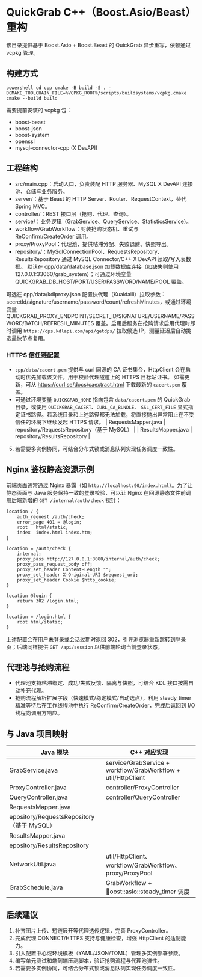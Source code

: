 # QuickGrab C++（Boost.Asio/Beast）重构

该目录提供基于 Boost.Asio + Boost.Beast 的 QuickGrab 异步重写，依赖通过 vcpkg 管理。

## 构建方式

`powershell
cd cpp
cmake -B build -S . -DCMAKE_TOOLCHAIN_FILE=%VCPKG_ROOT%/scripts/buildsystems/vcpkg.cmake
cmake --build build
`

需要提前安装的 vcpkg 包：

- boost-beast
- boost-json
- boost-system
- openssl
- mysql-connector-cpp (X DevAPI)

## 工程结构

- src/main.cpp：启动入口，负责装配 HTTP 服务器、MySQL X DevAPI 连接池、仓储与业务服务。
- server/：基于 Beast 的 HTTP Server、Router、RequestContext，替代 Spring MVC。
- controller/：REST 接口层（抢购、代理、查询）。
- service/：业务逻辑（GrabService、QueryService、StatisticsService）。
- workflow/GrabWorkflow：封装抢购状态机、重试与 ReConfirm/CreateOrder 调用。
- proxy/ProxyPool：代理池，提供粘滞分配、失败退避、快照导出。
- repository/：MySqlConnectionPool、RequestsRepository、ResultsRepository 通过 MySQL Connector/C++ X DevAPI 读取/写入表数据。
默认在 cpp/data/database.json 加载数据库连接（如缺失则使用 127.0.0.1:33060/grab_system）；可通过环境变量 QUICKGRAB_DB_HOST/PORT/USER/PASSWORD/NAME/POOL 覆盖。

可选在 cpp/data/kdlproxy.json 配置快代理（Kuaidaili）拉取参数：secretId/signature/username/password/count/refreshMinutes，或通过环境变量 QUICKGRAB_PROXY_ENDPOINT/SECRET_ID/SIGNATURE/USERNAME/PASSWORD/BATCH/REFRESH_MINUTES 覆盖。启用后服务在抢购请求启用代理时即时调用 `https://dps.kdlapi.com/api/getdps/` 拉取候选 IP，测量延迟后自动挑选最快节点复用。

### HTTPS 信任链配置

- `cpp/data/cacert.pem` 提供与 curl 同源的 CA 证书集合，HttpClient 会在启动时优先加载该文件，用于校验代理隧道上的 HTTPS 目标站证书。
  如需更新，可从 <https://curl.se/docs/caextract.html> 下载最新的 `cacert.pem` 覆盖。
- 可通过环境变量 `QUICKGRAB_HOME` 指向包含 `data/cacert.pem` 的 QuickGrab 目录，或使用 `QUICKGRAB_CACERT`、`CURL_CA_BUNDLE`、
  `SSL_CERT_FILE` 显式指定证书路径。若系统目录和上述路径都无法加载，将直接抛出异常阻止在不受信任的环境下继续发起 HTTPS 请求。
| RequestsMapper.java | repository/RequestsRepository（基于 MySQL） |
| ResultsMapper.java | repository/ResultsRepository |

5. 若需要多实例协同，可结合分布式锁或消息队列实现任务调度一致性。

## Nginx 鉴权静态资源示例

前端页面通常通过 Nginx 暴露（如 `http://localhost:90/index.html`）。为了让静态页面与 Java 服务保持一致的登录校验，可以让 Nginx 在回源静态文件前调用后端新增的 `GET /internal/auth/check` 探针：

```nginx
location / {
    auth_request /auth/check;
    error_page 401 = @login;
    root   html/static;
    index  index.html index.htm;
}

location = /auth/check {
    internal;
    proxy_pass http://127.0.0.1:8080/internal/auth/check;
    proxy_pass_request_body off;
    proxy_set_header Content-Length "";
    proxy_set_header X-Original-URI $request_uri;
    proxy_set_header Cookie $http_cookie;
}

location @login {
    return 302 /login.html;
}

location = /login.html {
    root html/static;
}
```

上述配置会在用户未登录或会话过期时返回 302，引导浏览器重新跳转到登录页；后端同样提供 `GET /api/session` 以供前端轮询当前登录状态。

## 代理池与抢购流程

- 代理池支持粘滞绑定、成功/失败反馈、隔离与快照，可结合 KDL 接口按需自动补充代理。
- 抢购流程解析扩展字段（快速模式/稳定模式/自动选点），利用 steady_timer 精准等待后在工作线程池中执行 ReConfirm/CreateOrder，完成后返回到 I/O 线程向调用方响应。

## 与 Java 项目映射

| Java 模块 | C++ 对应实现 |
|-----------|--------------|
| GrabService.java | service/GrabService + workflow/GrabWorkflow + util/HttpClient |
| ProxyController.java | controller/ProxyController |
| QueryController.java | controller/QueryController |
| RequestsMapper.java | 
epository/RequestsRepository（基于 MySQL） |
| ResultsMapper.java | 
epository/ResultsRepository |
| NetworkUtil.java | util/HttpClient、workflow/GrabWorkflow、proxy/ProxyPool |
| GrabSchedule.java | GrabWorkflow + oost::asio::steady_timer 调度 |

## 后续建议

1. 补齐图片上传、短链展开等代理透传逻辑，完善 ProxyController。
2. 完成代理 CONNECT/HTTPS 支持与健康检查，增强 HttpClient 的适配能力。
3. 引入配置中心或环境模板（YAML/JSON/TOML）管理多实例部署参数。
4. 编写单元测试和端到端压测脚本，验证抢购流程与代理池弹性。
5. 若需要多实例协同，可结合分布式锁或消息队列实现任务调度一致性。
